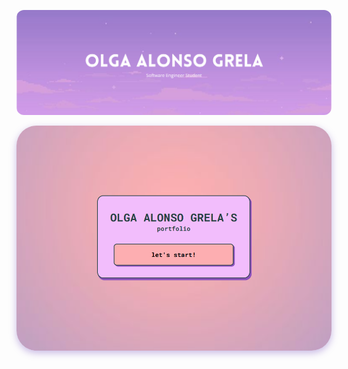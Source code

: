 <p align="center">
  <img src="https://raw.githubusercontent.com/binbingus/binbingus/main/Olga Alonso Grela.png" alt="Banner" width="800" style="border-radius: 12px;" />
</p>
<p align="center">
  <a href="https://binbingus.github.io/portfolio" target="_blank" rel="noopener">
    <img src="https://raw.githubusercontent.com/binbingus/portfolio/main/docs/img/preview.png" alt="Portfolio Preview" width="600" style="border-radius: 2rem; box-shadow: 0 4px 12px rgba(126, 87, 194, 0.4);" />
  </a>
</p>
